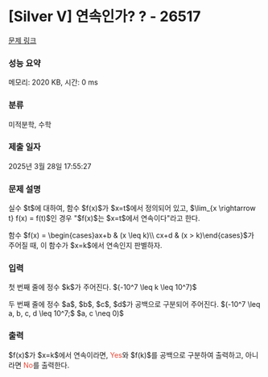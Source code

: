# [Silver V] 연속인가? ? - 26517 

[문제 링크](https://www.acmicpc.net/problem/26517) 

### 성능 요약

메모리: 2020 KB, 시간: 0 ms

### 분류

미적분학, 수학

### 제출 일자

2025년 3월 28일 17:55:27

### 문제 설명

<p>실수 $t$에 대하여, 함수 $f(x)$가 $x=t$에서 정의되어 있고, $\lim_{x \rightarrow t} f(x) = f(t)$인 경우 "$f(x)$는 $x=t$에서 연속이다"라고 한다. </p>

<p>함수 $f(x) = \begin{cases}ax+b & (x \leq k)\\ cx+d & (x > k)\end{cases}$가 주어질 때, 이 함수가 $x=k$에서 연속인지 판별하자.</p>

### 입력 

 <p>첫 번째 줄에 정수 $k$가 주어진다. $(-10^7 \leq k \leq 10^7)$</p>

<p>두 번째 줄에 정수 $a$, $b$, $c$, $d$가 공백으로 구분되어 주어진다. $(-10^7 \leq a, b, c, d \leq 10^7;$ $a, c \neq 0)$</p>

### 출력 

 <p>$f(x)$가 $x=k$에서 연속이라면, <span style="color:#e74c3c;">Yes</span>와 $f(k)$를 공백으로 구분하여 출력하고, 아니라면 <span style="color:#e74c3c;">No</span>를 출력한다.</p>

